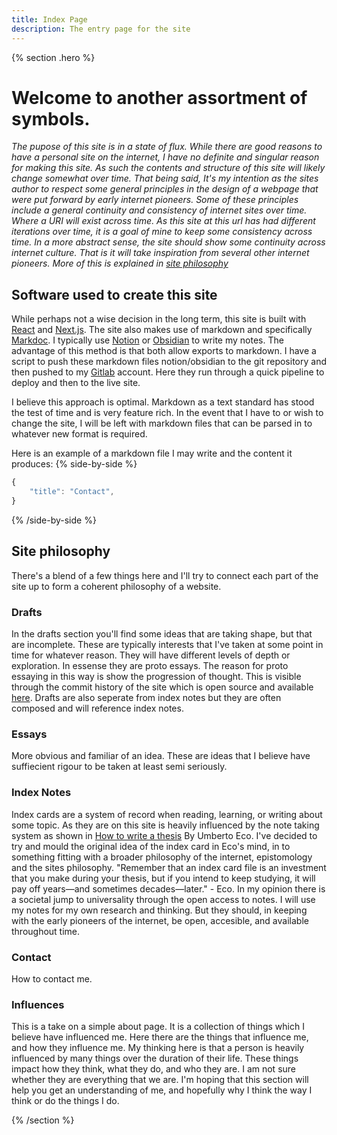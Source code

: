 ```yaml
---
title: Index Page
description: The entry page for the site
---
```


{% section .hero %}

# Welcome to another assortment of symbols.
*The pupose of this site is in a state of flux. While there are good reasons to have a personal site on the internet, I have no definite and singular reason for making this site. As such the contents and structure of this site will likely change somewhat over time. That being said, It's my intention as the sites author to respect some general principles in the design of a webpage that were put forward by early internet pioneers. Some of these principles include a general continuity and consistency of internet sites over time. Where a URI will exist across time. As this site at this url has had different iterations over time, it is a goal of mine to keep some consistency across time. In a more abstract sense, the site should show some continuity across internet culture. That is it will take inspiration from several other internet pioneers. More of this is explained in [site philosophy](meta/site-philosophy)*

## Software used to create this site
While perhaps not a wise decision in the long term, this site is built with [React]("https://reactjs.org/") and [Next.js](https://nextjs.org/). The site also makes use of markdown and specifically [Markdoc](https://markdoc.org/). I typically use [Notion](https://www.notion.so) or [Obsidian](https://obsidian.md/) to write my notes. The advantage of this method is that both allow exports to markdown. I have a script to push these markdown files notion/obsidian to the git repository and then pushed to my [Gitlab](https://gitlab.com/) account. Here they run through a quick pipeline to deploy and then to the live site.

I believe this approach is optimal. Markdown as a text standard has stood the test of time and is very feature rich. In the event that I have to or wish to change the site, I will be left with markdown files that can be parsed in to whatever new format is required.

Here is an example of a markdown file I may write and the content it produces: 
{% side-by-side %}

```js
{
    "title": "Contact",
}
```
{% /side-by-side %}
## Site philosophy
There's a blend of a few things here and I'll try to connect each part of the site up to form a coherent philosophy of a website.

### Drafts
In the drafts section you'll find some ideas that are taking shape, but that are incomplete. These are typically interests that I've taken at some point in time for whatever reason. They will have different levels of depth or exploration. In essense they are proto essays. The reason for proto essaying in this way is show the progression of thought. This is visible through the commit history of the site which is open source and available [here](https://gitlab.com). Drafts are also seperate from index notes but they are often composed and will reference index notes.

### Essays
More obvious and familiar of an idea. These are ideas that I believe have suffiecient rigour to be taken at least semi seriously. 

### Index Notes
Index cards are a system of record when reading, learning, or writing about some topic. As they are on this site is heavily influenced by the note taking system as shown in [How to write a thesis](https://example.com) By Umberto Eco. I've decided to try and mould the original idea of the index card in Eco's mind, in to something fitting with a broader philosophy of the internet, epistomology and the sites philosophy. "Remember that an index card file is an investment that you make during your thesis, but if you intend to keep studying, it will pay off years—and sometimes decades—later." - Eco. In my opinion there is a societal jump to universality through the open access to notes. I will use my notes for my own research and thinking. But they should, in keeping with the early pioneers of the internet, be open, accesible, and available throughout time. 

### Contact
How to contact me. 

### Influences
This is a take on a simple about page. It is a collection of things which I believe have influenced me. Here there are the things that influence me, and how they influence me. My thinking here is that a person is heavily influenced by many things over the duration of their life. These things impact how they think, what they do, and who they are. I am not sure whether they are everything that we are. I'm hoping that this section will help you get an understanding of me, and hopefully why I think the way I think or do the things I do. 

{% /section %}